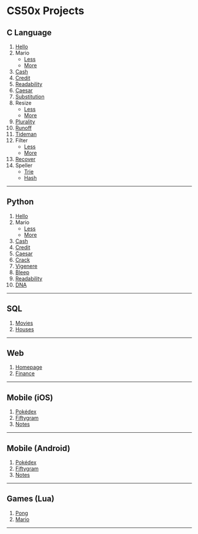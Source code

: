 # CS50x Projects
## C Language
1. [Hello](https://github.com/careychua/CS50x/tree/clang/hello)
2. Mario
   * [Less](https://github.com/careychua/CS50x/tree/clang/mario/less)
   * [More](https://github.com/careychua/CS50x/tree/clang/mario/more)
3. [Cash](https://github.com/careychua/CS50x/tree/clang/cash)
4. [Credit](https://github.com/careychua/CS50x/tree/clang/credit)
5. [Readability](https://github.com/careychua/CS50x/tree/clang/readability)
6. [Caesar](https://github.com/careychua/CS50x/tree/clang/caesar)
7. [Substitution](https://github.com/careychua/CS50x/tree/clang/substitution)
8. Resize
   * [Less](https://github.com/careychua/CS50x/tree/clang/resize/less)
   * [More](https://github.com/careychua/CS50x/tree/clang/resize/more)
9. [Plurality](https://github.com/careychua/CS50x/tree/clang/plurality)
10. [Runoff](https://github.com/careychua/CS50x/tree/clang/runoff)
11. [Tideman](https://github.com/careychua/CS50x/tree/clang/tideman)
12. Filter
    * [Less](https://github.com/careychua/CS50x/tree/clang/filter/less)
    * [More](https://github.com/careychua/CS50x/tree/clang/filter/more)
13. [Recover](https://github.com/careychua/CS50x/tree/clang/recover)
14. Speller
    * [Trie](https://github.com/careychua/CS50x/tree/clang/speller/trie)
    * [Hash](https://github.com/careychua/CS50x/tree/clang/speller/hash)

---

## Python
1. [Hello](https://github.com/careychua/CS50x/tree/python/hello)
2. Mario
    * [Less](https://github.com/careychua/CS50x/tree/python/mario/less)
    * [More](https://github.com/careychua/CS50x/tree/python/mario/more)
3. [Cash](https://github.com/careychua/CS50x/tree/python/cash)
4. [Credit](https://github.com/careychua/CS50x/tree/python/credit)
5. [Caesar](https://github.com/careychua/CS50x/tree/python/caesar)
6. [Crack](https://github.com/careychua/CS50x/tree/python/crack)
7. [Vigenere](https://github.com/careychua/CS50x/tree/python/vigenere)
8. [Bleep](https://github.com/careychua/CS50x/tree/python/bleep)
9. [Readability](https://github.com/careychua/CS50x/tree/python/readability)
10. [DNA](https://github.com/careychua/CS50x/tree/python/dna)

---

## SQL
1. [Movies](https://github.com/careychua/CS50x/tree/sql/movies)
2. [Houses](https://github.com/careychua/CS50x/tree/sql/houses)

---

## Web
1. [Homepage](https://github.com/careychua/CS50x/tree/web/homepage)
2. [Finance](https://github.com/careychua/CS50x/tree/web/finance)

---

## Mobile (iOS)
1. [Pokédex](https://github.com/careychua/CS50x/tree/mobile/ios/pokedex)
2. [Fiftygram](https://github.com/careychua/CS50x/tree/mobile/ios/fiftygram)
3. [Notes](https://github.com/careychua/CS50x/tree/mobile/ios/notes)

---

## Mobile (Android)
1. [Pokédex](https://github.com/careychua/CS50x/tree/mobile/android/pokedex)
2. [Fiftygram](https://github.com/careychua/CS50x/tree/mobile/android/fiftygram)
3. [Notes](https://github.com/careychua/CS50x/tree/mobile/android/notes)

---

## Games (Lua)
1. [Pong](https://github.com/careychua/CS50x/tree/games/pong)
2. [Mario](https://github.com/careychua/CS50x/tree/games/mario)

---